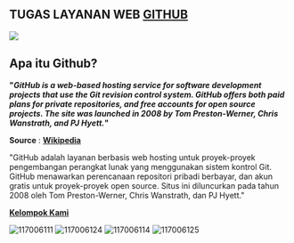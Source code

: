 ## TUGAS LAYANAN WEB [GITHUB](https://github.com)
![](http://wptavern.com/wp-content/uploads/2013/10/github-logo.png)
## Apa itu Github?

**"_GitHub is a web-based hosting service for software development projects that use the Git revision control system. GitHub offers both paid plans for private repositories, and free accounts for open source projects. The site was launched in 2008 by Tom Preston-Werner, Chris Wanstrath, and PJ Hyett._"**

**Source** : **[Wikipedia](http://en.wikipedia.org/wiki/GitHub)**

"GitHub adalah layanan berbasis web hosting untuk proyek-proyek pengembangan perangkat lunak yang menggunakan sistem kontrol Git. GitHub menawarkan perencanaan repositori pribadi  berbayar, dan akun gratis untuk proyek-proyek open source. Situs ini diluncurkan pada tahun 2008 oleh Tom Preston-Werner, Chris Wanstrath, dan PJ Hyett."

**[Kelompok Kami](Anggota_Kelompok.md)**

![117006111](https://avatars0.githubusercontent.com/u/7317092?s=75) ![117006124](https://avatars2.githubusercontent.com/u/7317073?s=75) ![117006114](https://avatars1.githubusercontent.com/u/7332953?s=75) ![117006125](https://avatars0.githubusercontent.com/u/7333497?s=75)

